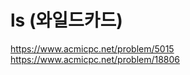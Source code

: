 ls (와일드카드)
====================================

https://www.acmicpc.net/problem/5015
https://www.acmicpc.net/problem/18806